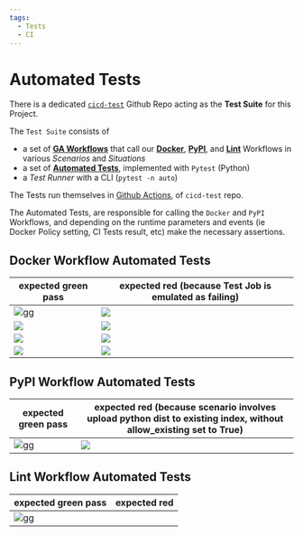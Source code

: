 ```yaml
---
tags:
  - Tests
  - CI
---
```


# Automated Tests

There is a dedicated [`cicd-test`](https://github.com/boromir674/cicd-test) Github Repo acting as the **Test Suite** for this Project.

The `Test Suite` consists of

- a set of [**GA Workflows**](https://github.com/boromir674/cicd-test/tree/main/.github/workflows) that call our [**Docker**](https://github.com/boromir674/automated-workflows/tree/main/.github/workflows/docker.yml), [**PyPI**](https://github.com/boromir674/automated-workflows/tree/main/.github/workflows/pypi_env.yml), and [**Lint**](https://github.com/boromir674/automated-workflows/tree/main/.github/workflows/lint_env.yml) Workflows in various 
*Scenarios* and *Situations*
- a set of [**Automated Tests**](https://github.com/boromir674/cicd-test/tree/main/tests), implemented with `Pytest` (Python)
- a *Test Runner* with a CLI (`pytest -n auto`)

The Tests run themselves in [Github Actions](https://github.com/boromir674/cicd-test/actions), of `cicd-test` repo.

The Automated Tests, are responsible for calling the `Docker` and `PyPI` Workflows,
and depending on the runtime parameters and events (ie Docker Policy setting, CI Tests result, etc)
make the necessary assertions.


## Docker Workflow Automated Tests
| expected green pass   | expected red (because Test Job is emulated as failing) |
| --- | --- |
|  [![gg](https://github.com/boromir674/cicd-test/actions/workflows/.github/workflows/docker_pol0_green_0000_1100.yaml/badge.svg)](https://github.com/boromir674/cicd-test/actions/workflows/docker_pol0_green_0000_1100.yaml)    |  ![](https://github.com/boromir674/cicd-test/actions/workflows/.github/workflows/docker_pol0_red_0100.yaml/badge.svg)  |
|  ![](https://github.com/boromir674/cicd-test/actions/workflows/.github/workflows/docker_pol1_green_0001_1101.yaml/badge.svg)       |  ![](https://github.com/boromir674/cicd-test/actions/workflows/.github/workflows/docker_pol1_red_0101.yaml.yaml/badge.svg)  |
|  ![](https://github.com/boromir674/cicd-test/actions/workflows/.github/workflows/docker_pol2_green_1110_0010.yaml/badge.svg)       |  ![](https://github.com/boromir674/cicd-test/actions/workflows/.github/workflows/docker_pol2_red_0110.yaml/badge.svg)  |
|  ![](https://github.com/boromir674/cicd-test/actions/workflows/.github/workflows/docker_pol3_green_1111_0011.yaml/badge.svg)       |  ![](https://github.com/boromir674/cicd-test/actions/workflows/.github/workflows/docker_pol3_red_0111.yaml/badge.svg)  |

## PyPI Workflow Automated Tests

| expected green pass   | expected red (because scenario involves upload python dist to existing index, without allow_existing set to True) |
| --- | --- |
|  [![gg](https://github.com/boromir674/cicd-test/actions/workflows/.github/workflows/pypi_test.yaml/badge.svg)](https://github.com/boromir674/cicd-test/actions/workflows/pypi_test.yaml)    |  ![](https://github.com/boromir674/cicd-test/actions/workflows/.github/workflows/pypi_test_red.yaml/badge.svg)  |


## Lint Workflow Automated Tests

| expected green pass   | expected red |
| --- | --- |
|  [![gg](https://github.com/boromir674/cicd-test/actions/workflows/.github/workflows/static_code_green.yaml/badge.svg)](https://github.com/boromir674/cicd-test/actions/workflows/static_code_green.yaml)    |    |
